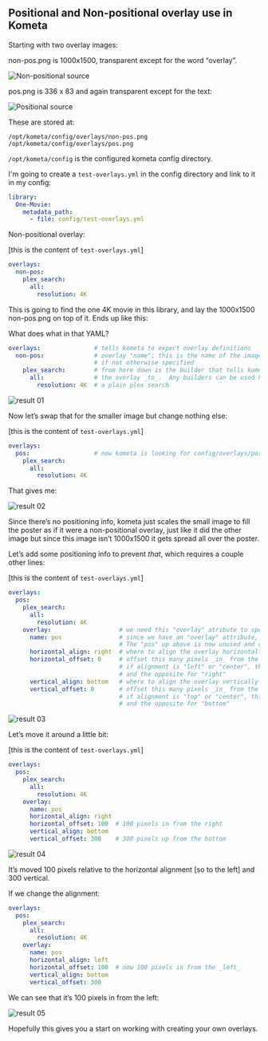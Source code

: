 ## Positional and Non-positional overlay use in Kometa

Starting with two overlay images:

non-pos.png is 1000x1500, transparent except for the word “overlay”.

![Non-positional source](images/pos-nonpos/non-pos.png?raw=true "Non-positional source")

pos.png is 336 x 83 and again transparent except for the text:

![Positional source](images/pos-nonpos/pos.png?raw=true "positional source")

These are stored at:

```
/opt/kometa/config/overlays/non-pos.png
/opt/kometa/config/overlays/pos.png
```

`/opt/kometa/config` is the configured kometa config directory.

I'm going to create a `test-overlays.yml` in the config directory and link to it in my config:

```yaml
library:
  One-Movie:
    metadata_path:
      - file: config/test-overlays.yml
```

Non-positional overlay:

[this is the content of `test-overlays.yml`]

```yaml
overlays:
  non-pos:
    plex_search:
      all:
        resolution: 4K
```

This is going to find the one 4K movie in this library, and lay the 1000x1500 non-pos.png on top of it.  Ends up like this:

What does what in that YAML?

```yaml
overlays:               # tells kometa to expect overlay definitions
  non-pos:              # overlay "name"; this is the name of the image kometa will look for
                        # if not otherwise specified
    plex_search:        # from here down is the builder that tells kometa what to apply
      all:              # the overlay _to_.  Any builders can be used here, this is
        resolution: 4K  # a plain plex search
```

![result 01](images/pos-nonpos/result-01.png?raw=true "result 01")

Now let’s swap that for the smaller image but change nothing else:

[this is the content of `test-overlays.yml`]

```yaml
overlays:
  pos:                  # now kometa is looking for config/overlays/pos.png
    plex_search:
      all:
        resolution: 4K
```

That gives me:

![result 02](images/pos-nonpos/result-02.png?raw=true "result 02")

Since there’s no positioning info, kometa just scales the small image to fill the poster as if it were a non-positional overlay, just like it did the other image but since this image isn’t 1000x1500 it gets spread all over the poster.

Let’s add some positioning info to prevent *that*, which requires a couple other lines:

[this is the content of `test-overlays.yml`]

```yaml
overlays:
  pos:
    plex_search:
      all:
        resolution: 4K
    overlay:                   # we need this "overlay" atribute to specify positioning
      name: pos                # since we have an "overlay" attribute, we need to specify the file name here
                               # The "pos" up above is now unused and completely arbitrary
      horizontal_align: right  # where to align the overlay horizontally on the poster
      horizontal_offset: 0     # offset this many pixels _in_ from the alignment edge
                               # if alignment is "left" or "center", this is moving the image to the right
                               # and the opposite for "right"
      vertical_align: bottom   # where to align the overlay vertically on the poster
      vertical_offset: 0       # offset this many pixels _in_ from the alignment edge
                               # if alignment is "top" or "center", this is moving the image down
                               # and the opposite for "bottom"
```

![result 03](images/pos-nonpos/result-03.png?raw=true "result 03")

Let’s move it around a little bit:

[this is the content of `test-overlays.yml`]

```yaml
overlays:
  pos:
    plex_search:
      all:
        resolution: 4K
    overlay:
      name: pos
      horizontal_align: right
      horizontal_offset: 100  # 100 pixels in from the right
      vertical_align: bottom
      vertical_offset: 300    # 300 pixels up from the bottom
```

![result 04](images/pos-nonpos/result-04.png?raw=true "result 04")

It’s moved 100 pixels relative to the horizontal alignment [so to the left] and 300 vertical.

If we change the alignment:

```yaml
overlays:
  pos:
    plex_search:
      all:
        resolution: 4K
    overlay:
      name: pos
      horizontal_align: left
      horizontal_offset: 100  # now 100 pixels in from the _left_
      vertical_align: bottom
      vertical_offset: 300
```

We can see that it’s 100 pixels in from the left:

![result 05](images/pos-nonpos/result-05.png?raw=true "result 05")

Hopefully this gives you a start on working with creating your own overlays.
